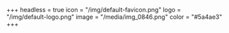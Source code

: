 +++
headless = true
icon = "/img/default-favicon.png"
logo = "/img/default-logo.png"
image = "/media/img_0846.png"
color = "#5a4ae3"
+++
